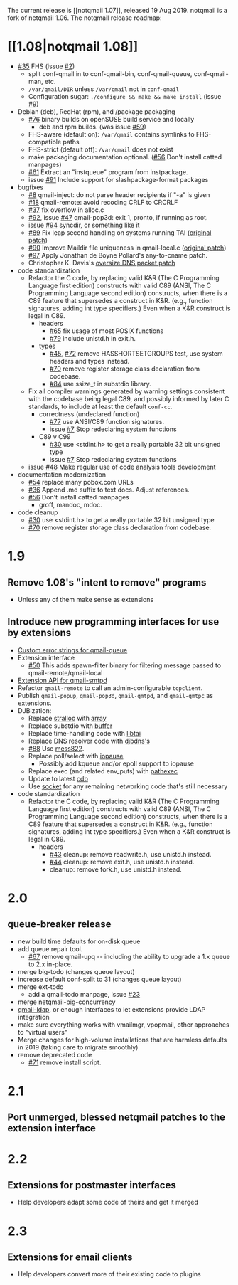 The current release is [[notqmail 1.07]], released 19 Aug 2019.  notqmail is a fork of netqmail 1.06. The notqmail release roadmap:

# [[1.08|notqmail 1.08]]
- [#35](https://github.com/notqmail/notqmail/pull/35) FHS (issue [#2](https://github.com/notqmail/notqmail/issues/2))
  - split conf-qmail in to conf-qmail-bin, conf-qmail-queue, conf-qmail-man, etc.
  - `/var/qmail/DIR` unless `/var/qmail` not in `conf-qmail`
  - Configuration sugar: `./configure && make && make install` (issue [#9](https://github.com/notqmail/notqmail/issues/9))
- Debian (deb), RedHat (rpm), and /package packaging
  - [#76](https://github.com/notqmail/notqmail/pull/76) binary builds on openSUSE build service and locally
    - deb and rpm builds.  (was issue [#59](https://github.com/notqmail/notqmail/issues/59))
  - FHS-aware (default on): `/var/qmail` contains symlinks to FHS-compatible paths
  - FHS-strict (default off): `/var/qmail` does not exist
  - make packaging documentation optional.  ([#56](https://github.com/notqmail/notqmail/pull/56) Don't install catted manpages)
  - [#61](https://github.com/notqmail/notqmail/pull/61) Extract an "instqueue" program from instpackage.
  - issue [#91](https://github.com/notqmail/notqmail/issues/91) Include support for slashpackage-format packages
- bugfixes
  - [#8](https://github.com/notqmail/notqmail/pull/8) qmail-inject: do not parse header recipients if "-a" is given
  - [#18](https://github.com/notqmail/notqmail/pull/18) qmail-remote: avoid recoding CRLF to CRCRLF
  - [#37](https://github.com/notqmail/notqmail/pull/37) fix overflow in alloc.c
  - [#92](https://github.com/notqmail/notqmail/pull/92), issue [#47](https://github.com/notqmail/notqmail/pull/47) qmail-pop3d: exit 1, pronto, if running as root.
  - issue [#94](https://github.com/notqmail/notqmail/issues/94) syncdir, or something like it
  - [#89](https://github.com/notqmail/notqmail/pull/89) Fix leap second handling on systems running TAI ([original patch](https://su.bze.ro/software/netqmail-1.05-TAI-leapsecs.patch))
  - [#90](https://github.com/notqmail/notqmail/pull/90) Improve Maildir file uniqueness in qmail-local.c ([original patch](https://su.bze.ro/software/qmail-1.03-maildir-uniq.patch))
  - [#97](https://github.com/notqmail/notqmail/pull/97) Apply Jonathan de Boyne Pollard's any-to-cname patch.
  - Christopher K. Davis's [oversize DNS packet patch](https://github.com/notqmail/notqmail/compare/notqmail-dns-oversize)
- code standardization
  - Refactor the C code, by replacing valid K&R (The C Programming Language first edition) constructs with valid C89 (ANSI, The C Programming Language second edition) constructs, when there is a C89 feature that supersedes a construct in K&R.  (e.g., function signatures, adding int type specifiers.)  Even when a K&R construct is legal in C89.
    - headers
      - [#65](https://github.com/notqmail/notqmail/pull/65) fix usage of most POSIX functions
      - [#79](https://github.com/notqmail/notqmail/pull/79) include unistd.h in exit.h.
    - types
      - [#45](https://github.com/notqmail/notqmail/pull/45), [#72](https://github.com/notqmail/notqmail/pull/72) remove HASSHORTSETGROUPS test, use system headers and types instead.
      - [#70](https://github.com/notqmail/notqmail/pull/70) remove register storage class declaration from codebase.
      - [#84](https://github.com/notqmail/notqmail/pull/84) use ssize_t in substdio library.
  - Fix all compiler warnings generated by warning settings consistent with the codebase being legal C89, and possibly informed by later C standards, to include at least the default `conf-cc`.
    - correctness (undeclared function)
      - [#77](https://github.com/notqmail/notqmail/pull/77) use ANSI/C89 function signatures.
      - issue [#7](https://github.com/notqmail/notqmail/issues/7) Stop redeclaring system functions
    - C89 v C99
      - [#30](https://github.com/notqmail/notqmail/pull/30) use <stdint.h> to get a really portable 32 bit unsigned type
      - issue [#7](https://github.com/notqmail/notqmail/issues/7) Stop redeclaring system functions
  - issue [#48](https://github.com/notqmail/notqmail/issues/48) Make regular use of code analysis tools development
- documentation modernization
  - [#54](https://github.com/notqmail/notqmail/pull/54) replace many pobox.com URLs
  - [#36](https://github.com/notqmail/notqmail/pull/36) Append .md suffix to text docs. Adjust references.
  - [#56](https://github.com/notqmail/notqmail/pull/56) Don't install catted manpages
    - groff, mandoc, mdoc.
- code cleanup
  - [#30](https://github.com/notqmail/notqmail/pull/30) use <stdint.h> to get a really portable 32 bit unsigned type
  - [#70](https://github.com/notqmail/notqmail/pull/70) remove register storage class declaration from codebase.

# 1.9
## Remove 1.08's "intent to remove" programs
- Unless any of them make sense as extensions
## Introduce new programming interfaces for use by extensions
- [Custom error strings for qmail-queue](https://notes.sagredo.eu/files/qmail/patches/qmail-queue-custom-error-v2.netqmail-1.05.patch)
- Extension interface
  - [#50](https://github.com/notqmail/notqmail/pull/50) This adds spawn-filter binary for filtering message passed to qmail-remote/qmail-local
- [Extension API for qmail-smtpd](http://qmail-spp.sourceforge.net)
- Refactor `qmail-remote` to call an admin-configurable `tcpclient`.
- Publish `qmail-popup`, `qmail-pop3d`, `qmail-qmtpd`, and `qmail-qmtpc` as extensions.
- DJBization:
  - Replace [stralloc](https://cr.yp.to/lib/stralloc.html) with [array](https://cr.yp.to/lib/array.html)
  - Replace substdio with [buf](https://cr.yp.to/lib/buffer_get.html)[fer](https://cr.yp.to/lib/buffer_put.html)
  - Replace time-handling code with [libtai](https://cr.yp.to/libtai/tai.html)
  - Replace DNS resolver code with [djbdns's](https://cr.yp.to/djbdns/dns.html)
  - [#88](https://github.com/notqmail/notqmail/issues/88) Use [mess822](https://cr.yp.to/mess822.html).
  - Replace poll/select with [iopause](https://cr.yp.to/lib/iopause.html)
    - Possibly add kqueue and/or epoll support to iopause
  - Replace exec (and related env_puts) with [pathexec](https://cr.yp.to/lib/pathexec.html)
  - Update to latest [cdb](https://cr.yp.to/cdb/reading.html)
  - Use [socket](https://cr.yp.to/lib/socket.html) for any remaining networking code that's still necessary
- code standardization
  - Refactor the C code, by replacing valid K&R (The C Programming Language first edition) constructs with valid C89 (ANSI, The C Programming Language second edition) constructs, when there is a C89 feature that supersedes a construct in K&R.  (e.g., function signatures, adding int type specifiers.)  Even when a K&R construct is legal in C89.
    - headers
      - [#43](https://github.com/notqmail/notqmail/pull/43) cleanup: remove readwrite.h, use unistd.h instead.
      - [#44](https://github.com/notqmail/notqmail/pull/44) cleanup: remove exit.h, use unistd.h instead.
      - cleanup: remove fork.h, use unistd.h instead.

# 2.0
## queue-breaker release
- new build time defaults for on-disk queue
- add queue repair tool.
  - [#67](https://github.com/notqmail/notqmail/pull/67) remove qmail-upq
-- including the ability to upgrade a 1.x queue to 2.x in-place.
- merge big-todo (changes queue layout)
- increase default conf-split to 31 (changes queue layout)
- merge ext-todo
  - add a qmail-todo manpage, issue [#23](https://github.com/notqmail/notqmail/issues/23)
- merge netqmail-big-concurrency
- [qmail-ldap](http://www.nrg4u.com), or enough interfaces to let extensions provide LDAP integration
- make sure everything works with vmailmgr, vpopmail, other approaches to "virtual users"
- Merge changes for high-volume installations that are harmless defaults in 2019 (taking care to migrate smoothly)
- remove deprecated code
  - [#71](https://github.com/notqmail/notqmail/pull/71) remove install script.

# 2.1
## Port unmerged, blessed netqmail patches to the extension interface

# 2.2
## Extensions for postmaster interfaces
- Help developers adapt some code of theirs and get it merged

# 2.3
## Extensions for email clients
- Help developers convert more of their existing code to plugins